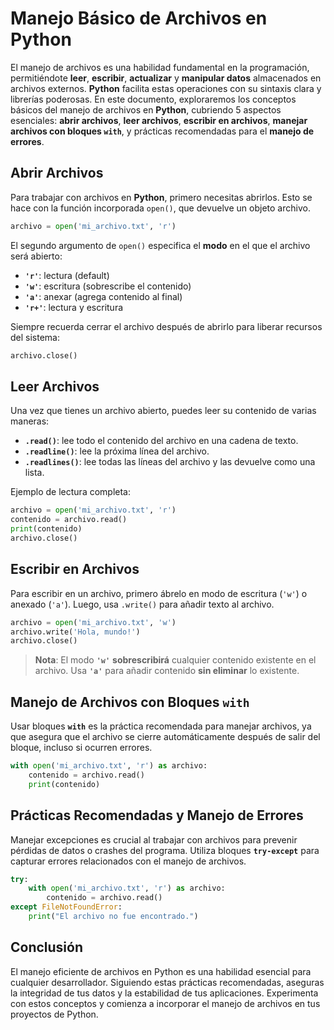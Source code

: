 
# **Manejo Básico de Archivos en Python**

El manejo de archivos es una habilidad fundamental en la programación, permitiéndote **leer**, **escribir**, **actualizar** y **manipular datos** almacenados en archivos externos. **Python** facilita estas operaciones con su sintaxis clara y librerías poderosas. En este documento, exploraremos los conceptos básicos del manejo de archivos en **Python**, cubriendo 5 aspectos esenciales: **abrir archivos**, **leer archivos**, **escribir en archivos**, **manejar archivos con bloques `with`**, y prácticas recomendadas para el **manejo de errores**.

## **Abrir Archivos**

Para trabajar con archivos en **Python**, primero necesitas abrirlos. Esto se hace con la función incorporada `open()`, que devuelve un objeto archivo.

```python
archivo = open('mi_archivo.txt', 'r')
```

El segundo argumento de `open()` especifica el **modo** en el que el archivo será abierto:

- **`'r'`**: lectura (default)
- **`'w'`**: escritura (sobrescribe el contenido)
- **`'a'`**: anexar (agrega contenido al final)
- **`'r+'`**: lectura y escritura

Siempre recuerda cerrar el archivo después de abrirlo para liberar recursos del sistema:

```python
archivo.close()
```

## **Leer Archivos**

Una vez que tienes un archivo abierto, puedes leer su contenido de varias maneras:

- **`.read()`**: lee todo el contenido del archivo en una cadena de texto.
- **`.readline()`**: lee la próxima línea del archivo.
- **`.readlines()`**: lee todas las líneas del archivo y las devuelve como una lista.

Ejemplo de lectura completa:

```python
archivo = open('mi_archivo.txt', 'r')
contenido = archivo.read()
print(contenido)
archivo.close()
```

## **Escribir en Archivos**

Para escribir en un archivo, primero ábrelo en modo de escritura (`'w'`) o anexado (`'a'`). Luego, usa `.write()` para añadir texto al archivo.

```python
archivo = open('mi_archivo.txt', 'w')
archivo.write('Hola, mundo!')
archivo.close()
```

> **Nota**: El modo **`'w'`** **sobrescribirá** cualquier contenido existente en el archivo. Usa **`'a'`** para añadir contenido **sin eliminar** lo existente.

## **Manejo de Archivos con Bloques `with`**

Usar bloques **`with`** es la práctica recomendada para manejar archivos, ya que asegura que el archivo se cierre automáticamente después de salir del bloque, incluso si ocurren errores.

```python
with open('mi_archivo.txt', 'r') as archivo:
    contenido = archivo.read()
    print(contenido)
```

## **Prácticas Recomendadas y Manejo de Errores**

Manejar excepciones es crucial al trabajar con archivos para prevenir pérdidas de datos o crashes del programa. Utiliza bloques **`try-except`** para capturar errores relacionados con el manejo de archivos.

```python
try:
    with open('mi_archivo.txt', 'r') as archivo:
        contenido = archivo.read()
except FileNotFoundError:
    print("El archivo no fue encontrado.")
```

## **Conclusión**

El manejo eficiente de archivos en Python es una habilidad esencial para cualquier desarrollador. Siguiendo estas prácticas recomendadas, aseguras la integridad de tus datos y la estabilidad de tus aplicaciones. Experimenta con estos conceptos y comienza a incorporar el manejo de archivos en tus proyectos de Python.
